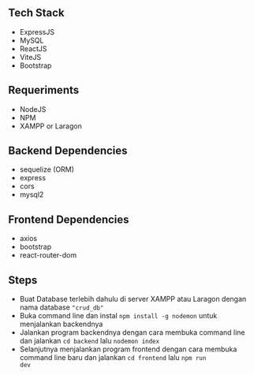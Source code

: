 ## Tech Stack
- ExpressJS
- MySQL
- ReactJS
- ViteJS
- Bootstrap

## Requeriments
- NodeJS
- NPM
- XAMPP or Laragon

## Backend Dependencies
- sequelize (ORM)
- express
- cors
- mysql2

## Frontend Dependencies
- axios
- bootstrap
- react-router-dom

## Steps
- Buat Database terlebih dahulu di server XAMPP atau Laragon dengan nama database <code>"crud_db"</code>
- Buka command line dan instal <code>npm install -g nodemon</code> untuk menjalankan backendnya
- Jalankan program backendnya dengan cara membuka command line dan jalankan <code>cd backend</code> lalu <code>nodemon index</code>
- Selanjutnya menjalankan program frontend dengan cara membuka command line baru dan jalankan <code>cd frontend</code> lalu <code>npm run dev</code> 
